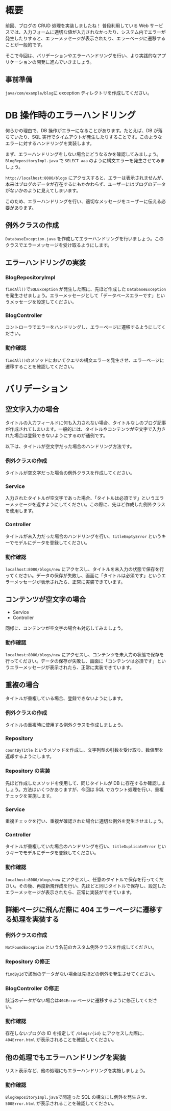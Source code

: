 # 概要

前回、ブログの CRUD 処理を実装しましたね！
普段利用している Web サービスでは、入力フォームに適切な値が入力されなかったり、システム内でエラーが発生したりすると、エラーメッセージが表示されたり、エラーページに遷移することが一般的です。

そこで今回は、バリデーションやエラーハンドリングを行い、より実践的なアプリケーションの開発に進んでいきましょう。

## 事前準備

`java/com/example/blog`に exception ディレクトリを作成してください。

# DB 操作時のエラーハンドリング

何らかの理由で、DB 操作がエラーになることがあります。たとえば、DB が落ちていたり、SQL 実行でタイムアウトが発生したりすることです。このようなエラーに対するハンドリングを実装します。

まず、エラーハンドリングをしない場合にどうなるかを確認してみましょう。`BlogRepositoryImpl.java` で `SELECT aaa` のように構文エラーを発生させてみましょう。

`http://localhost:8080/blogs` にアクセスすると、エラーは表示されませんが、本来はブログのデータが存在するにもかかわらず、ユーザーにはブログのデータがないかのように見えてしまいます。

このため、エラーハンドリングを行い、適切なメッセージをユーザーに伝える必要があります。

## 例外クラスの作成

`DatabaseException.java` を作成してエラーハンドリングを行いましょう。このクラスでエラーメッセージを受け取るようにします。

## エラーハンドリングの実装

### BlogRepositoryImpl

`findAll()`で`SQLException` が発生した際に、先ほど作成した `DatabaseException` を発生させましょう。エラーメッセージとして「データベースエラーです」というメッセージを設定してください。

### BlogController

コントローラでエラーをハンドリングし、エラーページに遷移するようにしてください。

### 動作確認

`findAll()`のメソッドにおいてクエリの構文エラーを発生させ、エラーページに遷移することを確認してください。

# バリデーション

## 空文字入力の場合

タイトルの入力フィールドに何も入力されない場合、タイトルなしのブログ記事が作成されてしまいます。一般的には、タイトルやコンテンツが空文字で入力された場合は登録できないようにするのが通例です。

以下は、タイトルが空文字だった場合のハンドリング方法です。

### 例外クラスの作成

タイトルが空文字だった場合の例外クラスを作成してください。

### Service

入力されたタイトルが空文字であった場合、「タイトルは必須です」というエラーメッセージを返すようにしてください。この際に、先ほど作成した例外クラスを使用します。

### Controller

タイトルが未入力だった場合のハンドリングを行い、`titleEmptyError` というキーでモデルにデータを登録してください。

### 動作確認

`localhost:8080/blogs/new` にアクセスし、タイトルを未入力の状態で保存を行ってください。データの保存が失敗し、画面に「タイトルは必須です」というエラーメッセージが表示されたら、正常に実装できています。

## コンテンツが空文字の場合

- Service
- Controller

同様に、コンテンツが空文字の場合も対応してみましょう。

### 動作確認

`localhost:8080/blogs/new` にアクセスし、コンテンツを未入力の状態で保存を行ってください。データの保存が失敗し、画面に「コンテンツは必須です」というエラーメッセージが表示されたら、正常に実装できています。

## 重複の場合

タイトルが重複している場合、登録できないようにします。

### 例外クラスの作成

タイトルの重複時に使用する例外クラスを作成しましょう。

### Repository

`countByTitle` というメソッドを作成し、文字列型の引数を受け取り、数値型を返却するようにします。

### Repository の実装

先ほど作成したメソッドを使用して、同じタイトルが DB に存在するか確認しましょう。方法はいくつかありますが、今回は SQL でカウント処理を行い、重複チェックを実施します。

### Service

重複チェックを行い、重複が確認された場合に適切な例外を発生させましょう。

### Controller

タイトルが重複していた場合のハンドリングを行い、`titleDuplicateError` というキーでモデルにデータを登録してください。

### 動作確認

`localhost:8080/blogs/new` にアクセスし、任意のタイトルで保存を行ってください。その後、再度新規作成を行い、先ほどと同じタイトルで保存し、設定したエラーメッセージが表示されたら、正常に実装ができています。

## 詳細ページに飛んだ際に 404 エラーページに遷移する処理を実装する

### 例外クラスの作成

`NotFoundException` という名前のカスタム例外クラスを作成してください。

### Repository の修正

`findById`で該当のデータがない場合は先ほどの例外を発生させてください。

### BlogController の修正

該当のデータがない場合は`404Error`ページに遷移するように修正してください。

### 動作確認

存在しないブログの ID を指定して `/blogs/{id}` にアクセスした際に、`404Error.html` が表示されることを確認してください。

## 他の処理でもエラーハンドリングを実装

リスト表示など、他の処理にもエラーハンドリングを実施しましょう。

### 動作確認

`BlogRepositoryImpl.java`で間違った SQL の構文にし例外を発生させ、`500Error.html` が表示されることを確認してください。
